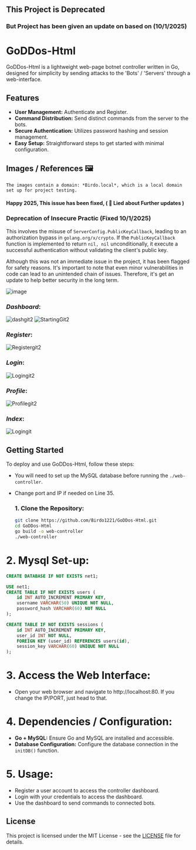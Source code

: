 ## This Project is Deprecated
### But Project has been given an update on based on (10/1/2025)
# GoDDos-Html

GoDDos-Html is a lightweight web-page botnet controller written in Go, designed for simplicity by sending attacks to the 'Bots' / 'Servers' through a web-interface.

## Features

- **User Management:** Authenticate and Register.
- **Command Distribution:** Send distinct commands from the server to the bots.
- **Secure Authentication:** Utilizes password hashing and session management.
- **Easy Setup:** Straightforward steps to get started with minimal configuration.

## **Images / References 🖼️**
   `The images contain a domain: *Birdo.local*, which is a local domain set up for project testing.`

#### Happy 2025, This issue has been fixed, ( 🤡 Lied about Further updates )

### Deprecation of Insecure Practic (Fixed 10/1/2025) 
This involves the misuse of `ServerConfig.PublicKeyCallback`, leading to an authorization bypass in `golang.org/x/crypto`. If the `PublicKeyCallback` function is implemented to return `nil, nil` unconditionally, it execute a successful authentication without validating the client's public key.

Although this was not an immediate issue in the project, it has been flagged for safety reasons. It's important to note that even minor vulnerabilities in code can lead to an unintended chain of issues. Therefore, it's get an update to help better security in the long term.

![image](https://github.com/user-attachments/assets/ed984ee0-8a6c-48ce-9c95-6db6b4ff2104)

   
### ***Dashboard***:
![dashgit2](https://github.com/Birdo1221/GoDDos-Html/assets/81320346/2858e11a-e3bf-4d37-a0c1-7ecc766b21a4)
![StartingGit2](https://github.com/Birdo1221/GoDDos-Html/assets/81320346/177dc1fa-ab30-4e49-bc6d-3d8807c77c2a)

### ***Register***:
![Registergit2](https://github.com/Birdo1221/GoDDos-Html/assets/81320346/69f3d100-12d4-4d2c-ab58-03a3b8af2eac)

### ***Login***:
![Logingit2](https://github.com/Birdo1221/GoDDos-Html/assets/81320346/24408d12-c45d-4df2-897a-6f651de58be7)

### ***Profile***:
![Profilegit2](https://github.com/Birdo1221/GoDDos-Html/assets/81320346/55e52bfa-112f-4354-9c87-2df5bd87acae)

### ***Index***:
![Logingit](https://github.com/Birdo1221/GoDDos-Html/assets/81320346/e9459072-2395-4cc1-944d-9fbcd10ac2de)

## Getting Started

To deploy and use GoDDos-Html, follow these steps:

* You will need to set up the MySQL database before running the `./web-controller`.
* Change port and IP if needed on Line 35.

   ### 1. **Clone the Repository:**
   ```bash
   git clone https://github.com/Birdo1221/GoDDos-Html.git
   cd GoDDos-Html
   go build -o web-controller
   ./web-controller
   ```

# 2. **Mysql Set-up:**

   ```sql
   CREATE DATABASE IF NOT EXISTS net1;
   
   USE net1;
   CREATE TABLE IF NOT EXISTS users (
       id INT AUTO_INCREMENT PRIMARY KEY,
       username VARCHAR(50) UNIQUE NOT NULL,
       password_hash VARCHAR(60) NOT NULL
   );
   
   CREATE TABLE IF NOT EXISTS sessions (
       id INT AUTO_INCREMENT PRIMARY KEY,
       user_id INT NOT NULL,
       FOREIGN KEY (user_id) REFERENCES users(id),
       session_key VARCHAR(60) UNIQUE NOT NULL
   );
   ```

# 3. **Access the Web Interface:**
   - Open your web browser and navigate to http://localhost:80. If you change the IP/PORT, just head to that.
 
# 4. **Dependencies / Configuration:**
- **Go + MySQL:** Ensure Go and MySQL are installed and accessible.
- **Database Configuration:** Configure the database connection in the `initDB()` function.
  
# 5. **Usage:**
- Register a user account to access the controller dashboard.
- Login with your credentials to access the dashboard.
- Use the dashboard to send commands to connected bots.

## License
This project is licensed under the MIT License - see the [LICENSE](LICENSE) file for details.
